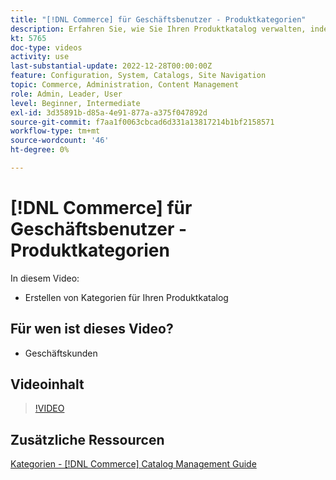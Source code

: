 ```yaml
---
title: "[!DNL Commerce] für Geschäftsbenutzer - Produktkategorien"
description: Erfahren Sie, wie Sie Ihren Produktkatalog verwalten, indem Sie Kategorien einrichten.
kt: 5765
doc-type: videos
activity: use
last-substantial-update: 2022-12-28T00:00:00Z
feature: Configuration, System, Catalogs, Site Navigation
topic: Commerce, Administration, Content Management
role: Admin, Leader, User
level: Beginner, Intermediate
exl-id: 3d35891b-d85a-4e91-877a-a375f047892d
source-git-commit: f7aa1f0063cbcad6d331a13817214b1bf2158571
workflow-type: tm+mt
source-wordcount: '46'
ht-degree: 0%

---
```


# [!DNL Commerce] für Geschäftsbenutzer - Produktkategorien

In diesem Video:

- Erstellen von Kategorien für Ihren Produktkatalog

## Für wen ist dieses Video?

- Geschäftskunden

## Videoinhalt

>[!VIDEO](https://video.tv.adobe.com/v/35950?quality=12&learn=on)

## Zusätzliche Ressourcen

[Kategorien - [!DNL Commerce] Catalog Management Guide](https://experienceleague.adobe.com/docs/commerce-admin/catalog/categories/categories.html)
